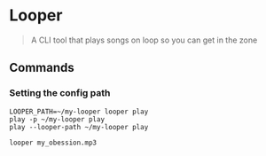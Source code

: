 # Looper

> A CLI tool that plays songs on loop so you can get in the zone

## Commands

### Setting the config path

```shell
LOOPER_PATH=~/my-looper looper play
play -p ~/my-looper play
play --looper-path ~/my-looper play
```

```shell
looper my_obession.mp3
```
